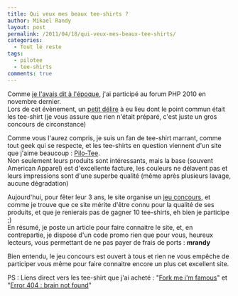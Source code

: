 ```yaml
---
title: Qui veux mes beaux tee-shirts ?
author: Mikael Randy
layout: post
permalink: /2011/04/18/qui-veux-mes-beaux-tee-shirts/
categories:
  - Tout le reste
tags:
  - pilotee
  - tee-shirts
comments: true
---
```


Comme [je l'avais dit à l'époque](http://www.mikaelrandy.fr/2010/11/11/forum-php-2010/), j'ai participé au forum PHP 2010 en novembre dernier.  
Lors de cet évènement, un [petit délire](http://www.pilo-tee.com/blog.php?2010/11/10/866-pilo-tee-au-forum-php-paris-2010) à eu lieu dont le point commun était les tee-shirt (je vous assure que rien n'était préparé, c'est juste un gros concours de circonstance)

Comme vous l'aurez compris, je suis un fan de tee-shirt marrant, comme tout geek qui se respecte, et les tee-shirts en question viennent d'un site que j'aime beaucoup : [Pilo-Tee](http://pilo-tee.com/).  
Non seulement leurs produits sont intéressants, mais la base (souvent American Apparel) est d'excellente facture, les couleurs ne délavent pas et leurs impressions sont d'une superbe qualité (même après plusieurs lavage, aucune dégradation)

Aujourd'hui, pour fêter leur 3 ans, le site organise un [jeu concours](http://www.pilo-tee.com/blog.php?2011/04/18/895-et-1-et-2-et-3-annees), et comme je trouve que ce site mérite d'être connu pour la qualité de ses produits, et que je renierais pas de gagner 10 tee-shirts, eh bien je participe ;)  
En résumé, je poste un article pour faire connaitre le site, et, en contrepartie, je dispose d'un code promo rien que pour vous, heureux lecteurs, vous permettant de ne pas payer de frais de ports : **mrandy**

Bien entendu, le jeu concours est ouvert à tous et rien ne vous empêche de participer vous même pour faire connaitre encore un plus cet excellent site.

PS : Liens direct vers les tee-shirt que j'ai acheté : "[Fork me i'm famous](http://pilo-tee.com/index.php?menu=boutique&id_stock=109)" et "[Error 404 : brain not found](http://pilo-tee.com/index.php?menu=boutique&id_stock=129)"

